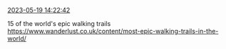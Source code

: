 [2023-05-19 14:22:42](https://mstdn.social/@hill_wanderer/110395795883476900)

15 of the world&#39;s epic walking trails <a href="https://www.wanderlust.co.uk/content/most-epic-walking-trails-in-the-world/" target="_blank" rel="nofollow noopener noreferrer" translate="no">https://www.wanderlust.co.uk/content/most-epic-walking-trails-in-the-world/</a>